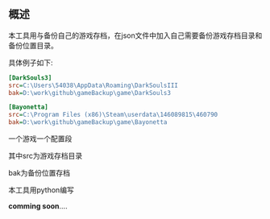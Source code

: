 ## 概述

本工具用与备份自己的游戏存档，在json文件中加入自己需要备份游戏存档目录和备份位置目录。

具体例子如下:

```ini
[DarkSouls3]
src=C:\Users\54038\AppData\Roaming\DarkSoulsIII
bak=D:\work\github\gameBackup\game\DarkSouls3

[Bayonetta]
src=C:\Program Files (x86)\Steam\userdata\146089815\460790
bak=D:\work\github\gameBackup\game\Bayonetta
```

一个游戏一个配置段

其中src为游戏存档目录

bak为备份位置存档

本工具用python编写

**comming soon**….